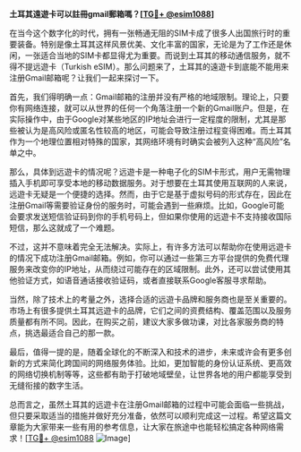 **土耳其遠遊卡可以註冊gmail郵箱嗎？[[TG💪+ @esim1088](https://t.me/s/esim1088)]**

在当今这个数字化的时代，拥有一张畅通无阻的SIM卡成了很多人出国旅行时的重要装备。特别是像土耳其这样风景优美、文化丰富的国家，无论是为了工作还是休闲，一张适合当地的SIM卡都显得尤为重要。而说到土耳其的移动通信服务，就不得不提远遊卡（Turkish eSIM）。那么问题来了，土耳其的遠遊卡到底能不能用来注册Gmail邮箱呢？让我们一起来探讨一下。

首先，我们得明确一点：Gmail邮箱的注册并没有严格的地域限制。理论上，只要你有网络连接，就可以从世界的任何一个角落注册一个新的Gmail账户。但是，在实际操作中，由于Google对某些地区的IP地址会进行一定程度的限制，尤其是那些被认为是高风险或匿名性较高的地区，可能会导致注册过程变得困难。而土耳其作为一个地理位置相对特殊的国家，其网络环境有时确实会被列入这种“高风险”名单之中。

那么，具体到远遊卡的情况呢？远遊卡是一种电子化的SIM卡形式，用户无需物理插入手机即可享受本地的移动数据服务。对于想要在土耳其使用互联网的人来说，远遊卡无疑是一个便捷的选择。然而，由于它是基于虚拟号码的形式存在，因此在注册Gmail等需要验证身份的服务时，可能会遇到一些麻烦。比如，Google可能会要求发送短信验证码到你的手机号码上，但如果你使用的远遊卡不支持接收国际短信，那么这就成了一个难题。

不过，这并不意味着完全无法解决。实际上，有许多方法可以帮助你在使用远遊卡的情况下成功注册Gmail邮箱。例如，你可以通过一些第三方平台提供的免费代理服务来改变你的IP地址，从而绕过可能存在的区域限制。此外，还可以尝试使用其他验证方式，如语音通话接收验证码，或者直接联系Google客服寻求帮助。

当然，除了技术上的考量之外，选择合适的远遊卡品牌和服务商也是至关重要的。市场上有很多提供土耳其远遊卡的品牌，它们之间的资费结构、覆盖范围以及服务质量都有所不同。因此，在购买之前，建议大家多做功课，对比各家服务商的特点，挑选最适合自己的那一款。

最后，值得一提的是，随着全球化的不断深入和技术的进步，未来或许会有更多创新的方式来简化跨国间的网络服务体验。比如，更加智能的身份认证系统、更高效的网络切换机制等等，这些都有助于打破地域壁垒，让世界各地的用户都能享受到无缝衔接的数字生活。

总而言之，虽然土耳其的远遊卡在注册Gmail邮箱的过程中可能会面临一些挑战，但只要采取适当的措施并做好充分准备，依然可以顺利完成这一过程。希望这篇文章能为大家带来一些有用的参考信息，让大家在旅途中也能轻松搞定各种网络需求！[[TG💪+ @esim1088](https://t.me/s/esim1088) ![Image](https://i.postimg.cc/4NQfJmqS/Snipaste-2025-05-13-00-14-12.png)]